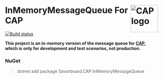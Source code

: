 # <img src="https://raw.githubusercontent.com/dotnetcore/CAP/master/docs/content/img/logo.svg?sanitize=true" alt="CAP logo" height="90px" align="right" /> InMemoryMessageQueue For CAP  

[![Build status](https://ci.appveyor.com/api/projects/status/txg29kmg0o6u4c2j?svg=true)](https://ci.appveyor.com/project/yuleyule66/savorboard-cap-inmemorymessagequeue)



**This project is an in-memory version of the message queue for [CAP](https://github.com/dotnetcore/CAP), which is only for development and test scenarios, not production.**

### NuGet

> dotnet add package Savorboard.CAP.InMemoryMessageQueue
